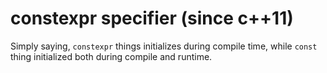 # constexpr specifier (since c++11)

Simply saying, `constexpr` things initializes during compile time, while `const` thing initialized both during compile and runtime.